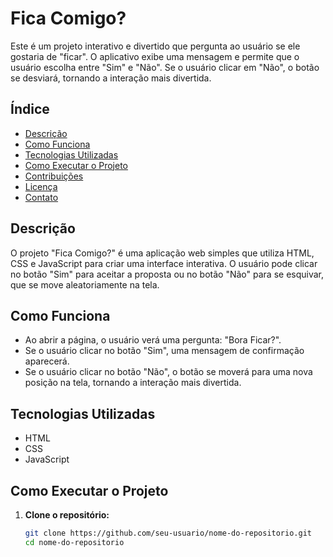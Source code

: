 # Fica Comigo?

Este é um projeto interativo e divertido que pergunta ao usuário se ele gostaria de "ficar". O aplicativo exibe uma mensagem e permite que o usuário escolha entre "Sim" e "Não". Se o usuário clicar em "Não", o botão se desviará, tornando a interação mais divertida.

## Índice

- [Descrição](#descrição)
- [Como Funciona](#como-funciona)
- [Tecnologias Utilizadas](#tecnologias-utilizadas)
- [Como Executar o Projeto](#como-executar-o-projeto)
- [Contribuições](#contribuições)
- [Licença](#licença)
- [Contato](#contato)

## Descrição

O projeto "Fica Comigo?" é uma aplicação web simples que utiliza HTML, CSS e JavaScript para criar uma interface interativa. O usuário pode clicar no botão "Sim" para aceitar a proposta ou no botão "Não" para se esquivar, que se move aleatoriamente na tela.

## Como Funciona

- Ao abrir a página, o usuário verá uma pergunta: "Bora Ficar?".
- Se o usuário clicar no botão "Sim", uma mensagem de confirmação aparecerá.
- Se o usuário clicar no botão "Não", o botão se moverá para uma nova posição na tela, tornando a interação mais divertida.

## Tecnologias Utilizadas

- HTML
- CSS
- JavaScript

## Como Executar o Projeto

1. **Clone o repositório:**
   ```bash
   git clone https://github.com/seu-usuario/nome-do-repositorio.git
   cd nome-do-repositorio

